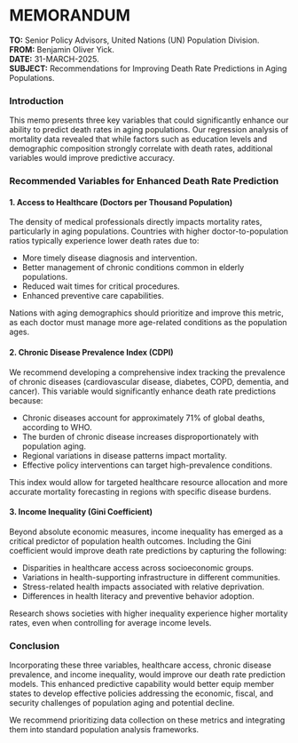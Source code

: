 # MEMORANDUM

**TO:** Senior Policy Advisors, United Nations (UN) Population Division.  
**FROM:** Benjamin Oliver Yick.  
**DATE:** 31-MARCH-2025.  
**SUBJECT:** Recommendations for Improving Death Rate Predictions in Aging Populations.
 
### Introduction
This memo presents three key variables that could significantly enhance our ability to predict death rates in aging populations. Our regression analysis of mortality data revealed that while factors such as education levels and demographic composition strongly correlate with death rates, additional variables would improve predictive accuracy.
 
### Recommended Variables for Enhanced Death Rate Prediction
 
#### 1. Access to Healthcare (Doctors per Thousand Population)
The density of medical professionals directly impacts mortality rates, particularly in aging populations. Countries with higher doctor-to-population ratios typically experience lower death rates due to:
* More timely disease diagnosis and intervention.
* Better management of chronic conditions common in elderly populations.
* Reduced wait times for critical procedures.
* Enhanced preventive care capabilities.
 
Nations with aging demographics should prioritize and improve this metric, as each doctor must manage more age-related conditions as the population ages.
 
#### 2. Chronic Disease Prevalence Index (CDPI)
We recommend developing a comprehensive index tracking the prevalence of chronic diseases (cardiovascular disease, diabetes, COPD, dementia, and cancer). This variable would significantly enhance death rate predictions because:
* Chronic diseases account for approximately 71% of global deaths, according to WHO.
* The burden of chronic disease increases disproportionately with population aging.
* Regional variations in disease patterns impact mortality.
* Effective policy interventions can target high-prevalence conditions.
 
This index would allow for targeted healthcare resource allocation and more accurate mortality forecasting in regions with specific disease burdens.
 
#### 3. Income Inequality (Gini Coefficient)
Beyond absolute economic measures, income inequality has emerged as a critical predictor of population health outcomes. Including the Gini coefficient would improve death rate predictions by capturing the following:
* Disparities in healthcare access across socioeconomic groups.
* Variations in health-supporting infrastructure in different communities.
* Stress-related health impacts associated with relative deprivation.
* Differences in health literacy and preventive behavior adoption.
 
Research shows societies with higher inequality experience higher mortality rates, even when controlling for average income levels.
 
### Conclusion
Incorporating these three variables, healthcare access, chronic disease prevalence, and income inequality, would improve our death rate prediction models. This enhanced predictive capability would better equip member states to develop effective policies addressing the economic, fiscal, and security challenges of population aging and potential decline.
 
We recommend prioritizing data collection on these metrics and integrating them into standard population analysis frameworks.